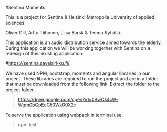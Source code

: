#Sentina Moments

This is a project for Sentina & Helsinki Metropolia University of applied sciences.

Oliver Gill, Arttu Tiihonen, Liisa Barsk & Teemu Rytsölä.

This application is an audio distribution service aimed towards the elderly.
During this application we will be working together with Sentina on a redesign of their existing application:

#https://sentina.savelsirkku.fi/

We have used NPM, bootstrap, moments and angular libraries in our project. These libraries are required to run the project and are in a folder that must be downloaded from the following link. Extract the folder to the project folder. 

> https://drive.google.com/open?id=0BwCk4cW-WgmGbGpEeG50Wk00X2c

To serve the application using webpack in terminal use: 

> npm test


